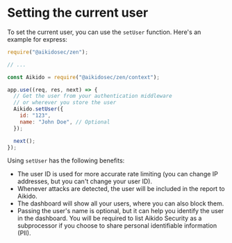 # Setting the current user

To set the current user, you can use the `setUser` function. Here's an example for express:

```js
require("@aikidosec/zen");

// ...

const Aikido = require("@aikidosec/zen/context");

app.use((req, res, next) => {
  // Get the user from your authentication middleware
  // or wherever you store the user
  Aikido.setUser({
    id: "123",
    name: "John Doe", // Optional
  });

  next();
});
```

Using `setUser` has the following benefits:

- The user ID is used for more accurate rate limiting (you can change IP addresses, but you can't change your user ID).
- Whenever attacks are detected, the user will be included in the report to Aikido.
- The dashboard will show all your users, where you can also block them.
- Passing the user's name is optional, but it can help you identify the user in the dashboard. You will be required to list Aikido Security as a subprocessor if you choose to share personal identifiable information (PII).
